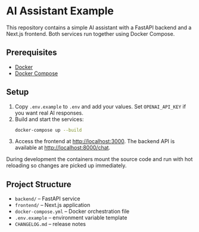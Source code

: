 # AI Assistant Example

This repository contains a simple AI assistant with a FastAPI backend and a Next.js frontend. Both services run together using Docker Compose.

## Prerequisites
- [Docker](https://www.docker.com/get-started)
- [Docker Compose](https://docs.docker.com/compose/)

## Setup
1. Copy `.env.example` to `.env` and add your values. Set `OPENAI_API_KEY` if you want real AI responses.
2. Build and start the services:
   ```bash
   docker-compose up --build
   ```
3. Access the frontend at [http://localhost:3000](http://localhost:3000). The backend API is available at [http://localhost:8000/chat](http://localhost:8000/chat).

During development the containers mount the source code and run with hot reloading so changes are picked up immediately.

## Project Structure
- `backend/` – FastAPI service
- `frontend/` – Next.js application
- `docker-compose.yml` – Docker orchestration file
- `.env.example` – environment variable template
- `CHANGELOG.md` – release notes
